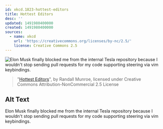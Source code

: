 ```yaml
---
id: xkcd.1823-hottest-editors
title: Hottest Editors
desc: ''
updated: 1491980400000
created: 1491980400000
sources:
  - name: xkcd
    url: 'https://creativecommons.org/licenses/by-nc/2.5/'
    license: Creative Commons 2.5
---
```

![Elon Musk finally blocked me from the internal Tesla repository because I wouldn't stop sending pull requests for my code supporting steering via vim keybindings.](https://imgs.xkcd.com/comics/hottest_editors.png)
> "[Hottest Editors](https://xkcd.com/1823/)", by Randall Munroe, licensed under Creative Commons Attribution-NonCommercial 2.5 License

## Alt Text
Elon Musk finally blocked me from the internal Tesla repository because I wouldn't stop sending pull requests for my code supporting steering via vim keybindings.
